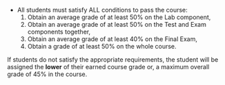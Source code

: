 - All students must satisfy ALL conditions to pass the course:
    1. Obtain an average grade of at least 50% on the Lab component,
    1. Obtain an average grade of at least 50% on the Test and Exam components together,
    1. Obtain an average grade of at least 40% on the Final Exam,
    1. Obtain a grade of at least 50% on the whole course. 

If students do not satisfy the appropriate requirements, the student will be assigned the **lower** of their earned course grade or, a maximum overall grade of 45% in the course.